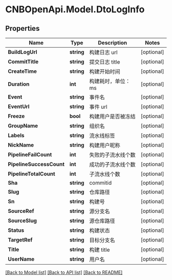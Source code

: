 # CNBOpenApi.Model.DtoLogInfo

## Properties

Name | Type | Description | Notes
------------ | ------------- | ------------- | -------------
**BuildLogUrl** | **string** | 构建日志 url | [optional] 
**CommitTitle** | **string** | 提交日志 title | [optional] 
**CreateTime** | **string** | 构建开始时间 | [optional] 
**Duration** | **int** | 构建耗时，单位：ms | [optional] 
**Event** | **string** | 事件名 | [optional] 
**EventUrl** | **string** | 事件 url | [optional] 
**Freeze** | **bool** | 构建用户是否被冻结 | [optional] 
**GroupName** | **string** | 组织名 | [optional] 
**Labels** | **string** | 流水线标签 | [optional] 
**NickName** | **string** | 构建用户昵称 | [optional] 
**PipelineFailCount** | **int** | 失败的子流水线个数 | [optional] 
**PipelineSuccessCount** | **int** | 成功的子流水线个数 | [optional] 
**PipelineTotalCount** | **int** | 子流水线个数 | [optional] 
**Sha** | **string** | commitid | [optional] 
**Slug** | **string** | 仓库路径 | [optional] 
**Sn** | **string** | 构建号 | [optional] 
**SourceRef** | **string** | 源分支名 | [optional] 
**SourceSlug** | **string** | 源仓库路径 | [optional] 
**Status** | **string** | 构建状态 | [optional] 
**TargetRef** | **string** | 目标分支名 | [optional] 
**Title** | **string** | 构建 title | [optional] 
**UserName** | **string** | 用户名 | [optional] 

[[Back to Model list]](../../README.md#documentation-for-models) [[Back to API list]](../../README.md#documentation-for-api-endpoints) [[Back to README]](../../README.md)

